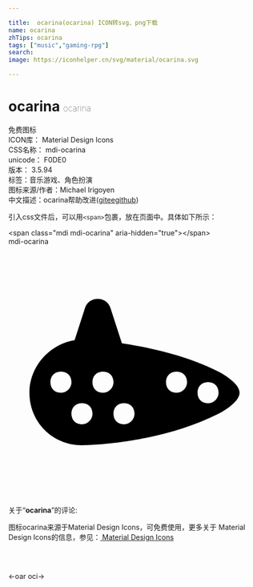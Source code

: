 ```yaml
---

title:  ocarina(ocarina) ICON转svg、png下载
name: ocarina
zhTips: ocarina
tags: ["music","gaming-rpg"]
search: 
image: https://iconhelper.cn/svg/material/ocarina.svg

---
```


# ocarina  <small style="font-size: 60%;font-weight: 100">ocarina</small>


<div class="detail-page">
<p>
<span><span class="badge-success badge">免费图标</span> </span>
<br/>
<span>
ICON库：
<span class="badge-secondary badge">Material Design Icons</span> 
</span>
<br/>
<span>
CSS名称：
<span class="badge-secondary badge">mdi-ocarina</span> 
</span>
<br/>
<span>
unicode：
<span class="badge-secondary badge">F0DE0</span> 
<copy-btn content='F0DE0' btn-title=""></copy-btn>
<copy-btn :content='String.fromCodePoint(parseInt("F0DE0", 16))' btn-title="复制U"></copy-btn>
</span>
<br/>
<span>
版本：
<span class="badge-secondary badge">3.5.94</span> 
</span><br/><span>标签：<span class="badge-light badge"><router-link to="/tags/music.html">音乐</router-link></span><span class="badge-light badge"><router-link to="/tags/gaming-rpg.html">游戏、角色扮演</router-link></span></span>
<br/>
<span>图标来源/作者：<span class="badge-light badge">Michael Irigoyen</span></span> 
<br/>
<span class="zh-detail">中文描述：<span class="badge-primary badge">ocarina</span><span class="help-link"><span>帮助改进</span>(<a href="https://gitee.com/liuwave/icon-helper/edit/master/json/material/ocarina.json" target="_blank" rel="noopener noreferrer">gitee</a><a href="https://github.com/liuwave/icon-helper/edit/master/json/material/ocarina.json" target="_blank" rel="noopener noreferrer">github</a></span>)</span><br/>
</p>
</div>
<div class="alert alert-dark">
  <i class="mdi mdi-ocarina mdi-48px"></i>
  <i class="mdi mdi-ocarina mdi-36px"></i>
  <i class="mdi mdi-ocarina mdi-24px"></i>
  <i class="mdi mdi-ocarina mdi-18px"></i>
</div>
<div>
  <p>引入css文件后，可以用<code>&lt;span&gt;</code>包裹，放在页面中。具体如下所示：    
  </p>
  <div class="alert alert-primary" style="font-size: 14px">
    &lt;span class="mdi mdi-ocarina" aria-hidden="true"&gt;&lt;/span&gt;
    <copy-btn content='<span class="mdi mdi-ocarina" aria-hidden="true"></span>'></copy-btn>
  </div>
  <div class="alert alert-secondary">
    <i class="mdi mdi-ocarina"
    style="font-size: 24px"
    aria-hidden="true"></i> mdi-ocarina
    <copy-btn content="mdi-ocarina" btn-title="复制图标名称"></copy-btn>
  </div>
</div>
<div id="svg" class="svg-wrap">
<svg xmlns="http://www.w3.org/2000/svg" viewBox="0 0 24 24"><path d="M20,12C16.8,10.4 13.4,9.7 10.8,9.3L9.7,5.9C9.3,4.8 7.7,4.8 7.3,5.9L6.3,9C3.9,9.4 2,11.5 2,14C2,16.8 4.2,19 7,19C7,19 14,19 20,16C20,16 22,15 22,14C22,13 20,12 20,12M5,14C4.4,14 4,13.6 4,13C4,12.4 4.4,12 5,12C5.6,12 6,12.4 6,13C6,13.5 5.6,14 5,14M7,17C6.4,17 6,16.6 6,16C6,15.4 6.4,15 7,15C7.6,15 8,15.4 8,16C8,16.5 7.6,17 7,17M9,14C8.4,14 8,13.6 8,13C8,12.4 8.4,12 9,12C9.6,12 10,12.4 10,13C10,13.5 9.6,14 9,14M11,17C10.4,17 10,16.6 10,16C10,15.4 10.4,15 11,15C11.6,15 12,15.4 12,16C12,16.5 11.6,17 11,17M16,14C15.4,14 15,13.6 15,13C15,12.4 15.4,12 16,12C16.6,12 17,12.4 17,13C17,13.5 16.6,14 16,14M19,15C18.4,15 18,14.6 18,14C18,13.4 18.4,13 19,13C19.6,13 20,13.4 20,14C20,14.5 19.6,15 19,15Z" /></svg>
</div>
<detail full-name='mdi-ocarina'></detail>
<div class="icon-detail__container">
<p>关于“<b>ocarina</b>”的评论:</p>
</div>
<Vssue title="关于“ocarina”的评论" />    
<div><p>图标ocarina来源于Material Design Icons，可免费使用，更多关于 Material Design Icons的信息，参见：<a target="_blank" href="https://iconhelper.cn/material.html"> Material Design Icons</a>
</p></div>

<div style="padding:2rem 0 " class="page-nav"><p class="inner"><span class="prev">←<router-link to="/icon/oar.html">oar</router-link></span> <span class="next"><router-link to="/icon/oci.html">oci</router-link>→</span></p></div>

